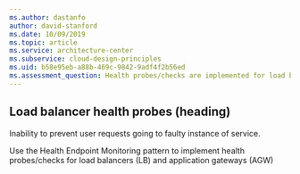 ```yaml
---
ms.author: dastanfo
author: david-stanford
ms.date: 10/09/2019
ms.topic: article
ms.service: architecture-center
ms.subservice: cloud-design-principles
ms.uid: b58e95eb-a88b-469c-9842-9adf4f2b56ed
ms.assessment_question: Health probes/checks are implemented for load balancers (LB) and application gateways (AGW)
---
```

## Load balancer health probes (heading)

<div class="alert is-warning"><p>Inability to prevent user requests going to faulty instance of service.</p></div>

Use the Health Endpoint Monitoring pattern to implement health probes/checks for load balancers (LB) and application gateways (AGW)
